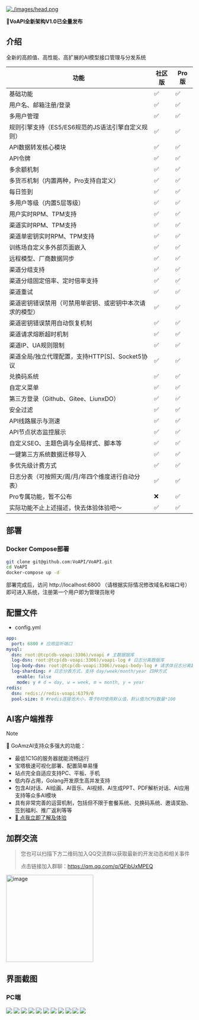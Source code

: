 [![./images/head.png](./images/head.png)](https://demo.voapi.top)

**🎉VoAPI全新架构V1.0已全量发布**
## 介绍
全新的高颜值、高性能、高扩展的AI模型接口管理与分发系统

|功能|社区版|Pro版|
|-|-|-|
|基础功能|✅|✅|
|用户名、邮箱注册/登录|✅|✅|
|多用户管理|✅|✅|
|规则引擎支持（ES5/ES6规范的JS语法引擎自定义规则）|✅|✅|
|API数据转发核心模块|✅|✅|
|API令牌|✅|✅|
|多余额机制|✅|✅|
|多货币机制（内置两种，Pro支持自定义）|✅|✅|
|每日签到|✅|✅|
|多用户等级（内置5层等级）|✅|✅|
|用户实时RPM、TPM支持|✅|✅|
|渠道实时RPM、TPM支持|✅|✅|
|渠道单密钥实时RPM、TPM支持|✅|✅|
|训练场自定义多外部页面嵌入|✅|✅|
|远程模型、厂商数据同步|✅|✅|
|渠道分组支持|✅|✅|
|渠道分组固定倍率、定时倍率支持|✅|✅|
|渠道重试|✅|✅|
|渠道密钥错误禁用（可禁用单密钥、或密钥中本次请求的模型）|✅|✅|
|渠道密钥错误禁用自动恢复机制|✅|✅|
|渠道请求熔断超时机制|✅|✅|
|渠道IP、UA规则限制|✅|✅|
|渠道全局/独立代理配置，支持HTTP[S]、Socket5协议|✅|✅|
|兑换码系统|✅|✅|
|自定义菜单|✅|✅|
|第三方登录（Github、Gitee、LiunxDO）|✅|✅|
|安全过滤|✅|✅|
|API线路展示与测速|✅|✅|
|API节点状态监控展示|✅|✅|
|自定义SEO、主题色调与全局样式、脚本等|✅|✅|
|一键第三方系统数据迁移导入|✅|✅|
|多优先级计费方式|✅|✅|
|日志分表（可按照天/周/月/年四个维度进行自动分表）|✅|✅|
|Pro专属功能，暂不公布|❌|✅|
|实际功能不止上述描述，快去体验体验吧～|✅|✅|

## 部署
### Docker Compose部署
```sh 
git clone git@github.com:VoAPI/VoAPI.git
cd VoAPI
docker-compose up -d
```
部署完成后，访问 http://localhost:6800 （请根据实际情况修改域名和端口号）即可进入系统，注册第一个用户即为管理员账号

## 配置文件
- config.yml
```yaml
app:
  port: 6800 # 应用监听端口
mysql:
  dsn: root:@tcp(db-voapi:3306)/voapi # 主数据据库
  log-dsn: root:@tcp(db-voapi:3306)/voapi-log # 日志分离数据库
  log-body-dsn: root:@tcp(db-voapi:3306)/voapi-body-log # 请求体日志分离数据库
  log-sharding: # 日志分表方式，支持 day/week/month/year 四种方式
    enable: false
    mode: y # d = day, w = week, m = month, y = year
redis:
  dsn: redis://redis-voapi:6379/0
  pool-size: 0 #redis连接池大小，等于0时使用默认值，默认值为CPU数量*100
```

## AI客户端推荐
> [!NOTE]
> 🌻 GoAmzAI支持众多强大的功能：
> - 最低1C1G的服务器就能流畅运行
> - 宝塔极速可视化部署、配置简单易懂
> - 站点完全自适应支持PC、平板、手机
> - 低内存占用，Golang开发原生高并发支持
> - 包含AI对话、AI绘画、AI音乐、AI视频、AI生成PPT、PDF解析对话、AI应用支持等众多AI模块
> - 具有非常完善的运营机制，包括但不限于套餐系统、兑换码系统、邀请奖励、签到福利、推广返利等等
> - [🫱 点我立即了解及体验](https://d.goamzai.com)

## 加群交流
> 您也可以扫描下方二维码加入QQ交流群以获取最新的开发动态和相关事件
> 
> 点击链接加入群聊：https://qm.qq.com/q/QFibUxMPEQ

<img width="235" alt="image" src="https://github.com/user-attachments/assets/d4798bae-03e5-4fce-aa03-e6dadd9ac748">

## 界面截图
### PC端
![](./images/1.png)
![](./images/2.png)
![](./images/3.png)
![](./images/4.png)
![](./images/5.png)
![](./images/6.png)
![](./images/7.png)
![](./images/8.png)
![](./images/9.png)
![](./images/10.png)
![](./images/11.png)